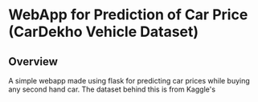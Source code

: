 # WebApp for Prediction of Car Price (CarDekho Vehicle Dataset)

## Overview 

A simple webapp made using flask for predicting car prices while buying any second hand car. The dataset behind this is from Kaggle's 
